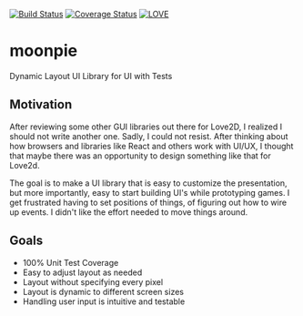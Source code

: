 [![Build Status](https://travis-ci.org/tredfern/moonpie.svg?branch=master)](https://travis-ci.org/tredfern/moonpie)
[![Coverage Status](https://coveralls.io/repos/github/tredfern/moonpie/badge.svg?branch=master)](https://coveralls.io/github/tredfern/moonpie?branch=master)
[![LOVE](https://img.shields.io/badge/L%C3%96VE-11.1-EA316E.svg)](http://love2d.org/)

# moonpie
Dynamic Layout UI Library for UI with Tests

## Motivation

After reviewing some other GUI libraries out there for Love2D, I realized I should not write another one. 
Sadly, I could not resist. After thinking about how browsers and libraries like React and others
work with UI/UX, I thought that maybe there was an opportunity to design something like that for Love2d.

The goal is to make a UI library that is easy to customize the presentation, but more importantly,
easy to start building UI's while prototyping games. I get frustrated having to set positions of things,
of figuring out how to wire up events. I didn't like the effort needed to move things around.

## Goals
 * 100% Unit Test Coverage
 * Easy to adjust layout as needed
 * Layout without specifying every pixel
 * Layout is dynamic to different screen sizes
 * Handling user input is intuitive and testable
